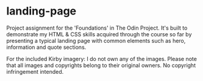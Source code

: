 # landing-page

Project assignment for the 'Foundations' in The Odin Project. It's built to demonstrate my HTML & CSS skills acquired through the course so far by presenting a typical landing page with common elements such as hero, information and quote sections.

For the included Kirby imagery: I do not own any of the images. Please note that all images and copyrights belong to their original owners. No copyright infringement intended.